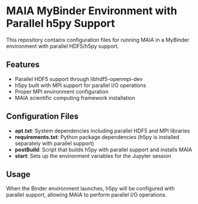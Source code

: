 # MAIA MyBinder Environment with Parallel h5py Support

This repository contains configuration files for running MAIA in a MyBinder environment with parallel HDF5/h5py support.

## Features

- Parallel HDF5 support through libhdf5-openmpi-dev
- h5py built with MPI support for parallel I/O operations
- Proper MPI environment configuration
- MAIA scientific computing framework installation

## Configuration Files

- **apt.txt**: System dependencies including parallel HDF5 and MPI libraries
- **requirements.txt**: Python package dependencies (h5py is installed separately with parallel support)
- **postBuild**: Script that builds h5py with parallel support and installs MAIA
- **start**: Sets up the environment variables for the Jupyter session

## Usage

When the Binder environment launches, h5py will be configured with parallel support, allowing MAIA to perform parallel I/O operations.